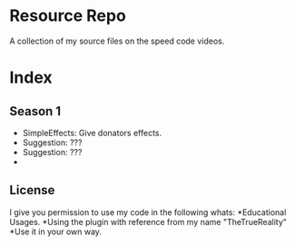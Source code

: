 # Resource Repo

A collection of my source files on the speed code videos.

# Index

Season 1
----
* SimpleEffects: Give donators effects.
* Suggestion: ???
* Suggestion: ???
* 
## License

I give you permission to use my code in the following whats:
*Educational Usages.
*Using the plugin with reference from my name "TheTrueReality"
*Use it in your own way.
